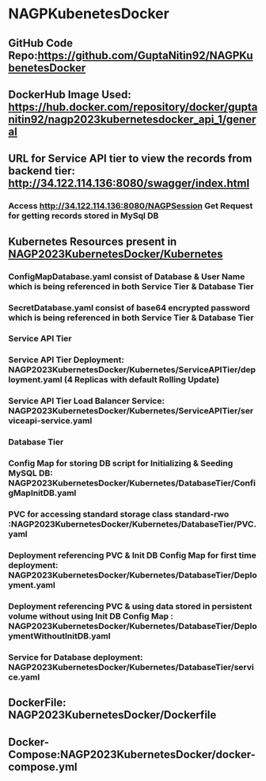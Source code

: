 # NAGPKubenetesDocker

## GitHub Code Repo:https://github.com/GuptaNitin92/NAGPKubenetesDocker

## DockerHub Image Used: https://hub.docker.com/repository/docker/guptanitin92/nagp2023kubernetesdocker_api_1/general

## URL for Service API tier to view the records from backend tier: http://34.122.114.136:8080/swagger/index.html
### Access http://34.122.114.136:8080/NAGPSession Get Request for getting records stored in MySql DB

## Kubernetes Resources present in [NAGP2023KubernetesDocker/Kubernetes](https://github.com/GuptaNitin92/NAGPKubenetesDocker/tree/main/NAGP2023KubernetesDocker/Kubernetes)
### ConfigMapDatabase.yaml consist of Database & User Name which is being referenced in both Service Tier & Database Tier
### SecretDatabase.yaml consist of base64 encrypted password which is being referenced in both Service Tier & Database Tier
### Service API Tier
### Service API Tier Deployment: NAGP2023KubernetesDocker/Kubernetes/ServiceAPITier/deployment.yaml (4 Replicas with default Rolling Update)
### Service API Tier Load Balancer Service: NAGP2023KubernetesDocker/Kubernetes/ServiceAPITier/serviceapi-service.yaml
### Database Tier
### Config Map for storing DB script for Initializing & Seeding MySQL DB: NAGP2023KubernetesDocker/Kubernetes/DatabaseTier/ConfigMapInitDB.yaml
### PVC for accessing standard storage class standard-rwo :NAGP2023KubernetesDocker/Kubernetes/DatabaseTier/PVC.yaml
### Deployment referencing PVC & Init DB Config Map for first time deployment: NAGP2023KubernetesDocker/Kubernetes/DatabaseTier/Deployment.yaml
### Deployment referencing PVC & using data stored in persistent volume without using Init DB Config Map : NAGP2023KubernetesDocker/Kubernetes/DatabaseTier/DeploymentWithoutInitDB.yaml
### Service for Database deployment: NAGP2023KubernetesDocker/Kubernetes/DatabaseTier/service.yaml


## DockerFile: NAGP2023KubernetesDocker/Dockerfile
## Docker-Compose:NAGP2023KubernetesDocker/docker-compose.yml
